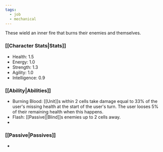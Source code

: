 ```yaml
---
tags:
  - job
  - mechanical
---
```

These wield an inner fire that burns their enemies and themselves.
### [[Character Stats|Stats]]
- Health: 1.5
- Energy: 1.0
- Strength: 1.3
- Agility: 1.0
- Intelligence: 0.9
### [[Ability|Abilities]]
- Burning Blood: [[Unit]]s within 2 cells take damage equal to 33% of the user's missing health at the start of the user's turn. The user looses 5% of their remaining health when this happens.
- Flash: [[Passive||Blind]]s enemies up to 2 cells away.
- 

### [[Passive|Passives]]
- 